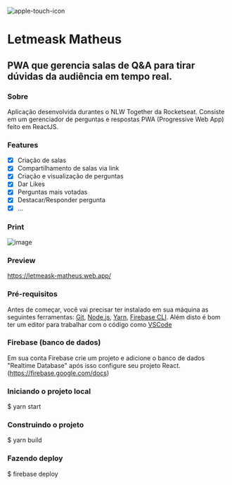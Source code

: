 ![apple-touch-icon](https://user-images.githubusercontent.com/15361728/123521347-7dd7eb00-d68c-11eb-9ea9-50fd0b04ecae.png) 

# Letmeask Matheus

## PWA que gerencia salas de Q&A para tirar dúvidas da audiência em tempo real.

### Sobre
Aplicação desenvolvida durantes o NLW Together da Rocketseat. Consiste em um gerenciador de perguntas e respostas PWA (Progressive Web App) feito em ReactJS.

### Features
- [x] Criação de salas
- [x] Compartilhamento de salas via link
- [x] Criação e visualização de perguntas
- [x] Dar Likes
- [x] Perguntas mais votadas
- [x] Destacar/Responder pergunta
- [x] ...

### Print
![image](https://user-images.githubusercontent.com/15361728/123522056-40c22780-d691-11eb-8c6c-392be23e119b.png)

### Preview
https://letmeask-matheus.web.app/

### Pré-requisitos

Antes de começar, você vai precisar ter instalado em sua máquina as seguintes ferramentas:
[Git](https://git-scm.com), [Node.js](https://nodejs.org/en/), [Yarn](https://yarnpkg.com/), [Firebase CLI](https://firebase.google.com/docs/cli). Além disto é bom ter um editor para trabalhar com o código como [VSCode](https://code.visualstudio.com/)

### Firebase (banco de dados)
Em sua conta Firebase crie um projeto e adicione o banco de dados "Realtime Database" após isso configure seu projeto React. (https://firebase.google.com/docs)

### Iniciando o projeto local
$ yarn start

### Construindo o projeto
$ yarn build

### Fazendo deploy
$ firebase deploy
